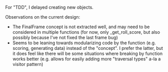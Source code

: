 For "TDD", I delayed creating new objects.

Observations on the current design:
- The FinalFrame concept is not extracted well, and may need to be considered in multiple functions (for now, only _get_roll_score, but also possibly because I've not fixed the last frame bug)
- Seems to be leaning towards modularizing code by the function (e.g. scoring, generating data) instead of the "concept". I prefer the latter, but it does feel like there will be some situations where breaking by function works better (e.g. allows for easily adding more "traversal types" a-la a visitor pattern)